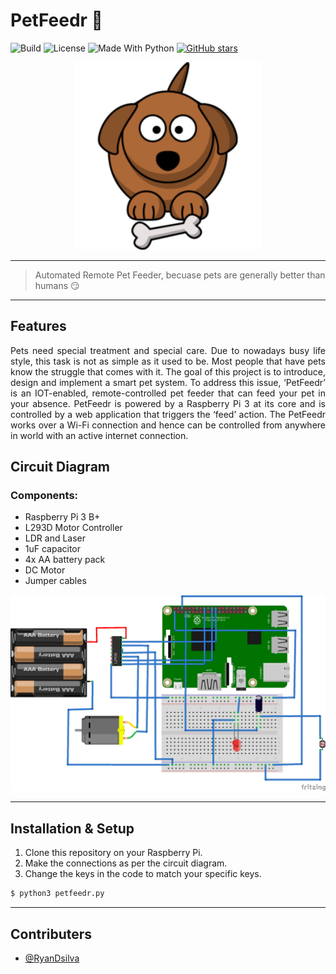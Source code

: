 # PetFeedr :dog:

![Build](https://img.shields.io/badge/build-passing-brightgreen.svg)
![License](https://img.shields.io/badge/license-MIT-orange.svg)
![Made With Python](https://img.shields.io/badge/Made%20With-Python-yellow.svg)
[![GitHub stars](https://img.shields.io/github/stars/RyanDsilva/petfeeder.svg)](https://github.com/RyanDsilva/petfeeder/stargazers)

<p align="center">
  <a href="https://petfeedr.netlify.com/" rel="noopener" target="_blank">
 <img width=300px src="dog.png" alt="Header Image"></a>
</p>

---

> Automated Remote Pet Feeder, becuase pets are generally better than humans :smirk:

---

## Features

<p align="justify">
  Pets need special treatment and special care. Due to nowadays busy life style, this task is not as simple as it used to be. Most people that have pets know the struggle that comes with it. The goal of this project is to introduce, design and implement a smart pet system. To address this issue, ‘PetFeedr’ is an IOT-enabled, remote-controlled pet feeder that can feed your pet in your absence. PetFeedr is powered by a Raspberry Pi 3 at its core and is controlled by a web application that triggers the ‘feed’ action. The PetFeedr works over a Wi-Fi connection and hence can be controlled from anywhere in world with an active internet connection.
</p>

## Circuit Diagram

### Components:

- Raspberry Pi 3 B+
- L293D Motor Controller
- LDR and Laser
- 1uF capacitor
- 4x AA battery pack
- DC Motor
- Jumper cables

<div align="center">
  <img src="petfeeder.png" width=800px>
</div>

---

## Installation & Setup

1. Clone this repository on your Raspberry Pi.
2. Make the connections as per the circuit diagram.
3. Change the keys in the code to match your specific keys.

```sh
$ python3 petfeedr.py
```

---

## Contributers

- [@RyanDsilva](https://github.com/RyanDsilva)
